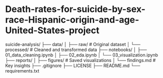 # Death-rates-for-suicide-by-sex-race-Hispanic-origin-and-age-United-States-project
suicide-analysis/
├── data/
│   ├── raw/                  # Original dataset
│   └── processed/            # Cleaned and transformed data
├── notebooks/
│   ├── 01_data_cleaning.ipynb
│   ├── 02_eda.ipynb
│   └── 03_visualization.ipynb
├── reports/
│   ├── figures/              # Saved visualizations
│   └── findings.md           # Key insights
├── .gitignore
├── LICENSE
├── README.md
└── requirements.txt
